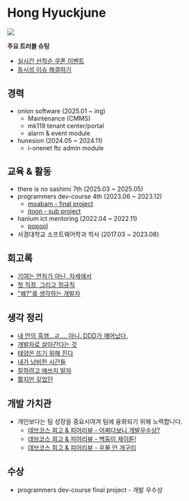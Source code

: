 # Hong Hyuckjune

<a href="https://hongdosan.tistory.com/"><img src="http://img.shields.io/badge/-Tech%20blog-red?style=flat-square&logo=tistory&link=https://hongdosan.tistory.com/"></a>

**주요 트러블 슈팅**
- [실시간 선착순 쿠폰 이벤트](https://hongdosan.tistory.com/376)
- [동시성 이슈 해결하기](https://hongdosan.tistory.com/373)

## 경력
- onion software (2025.01 ~ ing)
   - Maintenance (CMMS)
   - mk119 tenant center/portal
   - alarm & event module
- hunesion (2024.05 ~ 2024.11)
   - i-onenet ftc admin module

## 교육 & 활동
- there is no sashimi 7th (2025.03 ~ 2025.05)
- programmers dev-course 4th (2023.06 ~ 2023.12)
   - [moabam - final project](https://github.com/team-moabam/moabam-BE)
   - [jtoon - sub project](https://github.com/prgrms-be-devcourse/BE-04-JTOON)
- hanium ict mentoring (2022.04 ~ 2022.11)
   - [popool](https://github.com/Backble/popool)
- 서경대학교 소프트웨어학과 학사 (2017.03 ~ 2023.08)

## 회고록
- [기여는 연차가 아닌, 자세에서](https://hongdosan.tistory.com/410)
- [첫 직장, 그리고 정규직](https://hongdosan.tistory.com/388)
- ["왜?"를 생각하는 개발자](https://hongdosan.tistory.com/383)

## 생각 정리
- [내 안의 흑염...ㄹ.... 아니, DDD가 깨어났다.](https://hongdosan.tistory.com/m/413)
- [개발자로 살아간다는 것](https://hongdosan.tistory.com/412)
- [태양은 뜨기 위해 진다](https://hongdosan.tistory.com/411)
- [내가 낭비한 시간들](https://hongdosan.tistory.com/409)
- [잘하려고 애쓰지 말자](https://hongdosan.tistory.com/408)
- [짧지만 깊었던](https://hongdosan.tistory.com/407)

## 개발 가치관
- 개인보다는 팀 성장을 중요시여겨 팀에 융화되기 위해 노력합니다.
    - [데브코스 회고 & 피어리뷰 - 어쩌다보니 개발우수상?](https://hongdosan.tistory.com/382)
    - [데브코스 회고 & 피어리뷰 - 백둥이 제이툰!](https://hongdosan.tistory.com/379)
    - [데브코스 회고 & 피어리뷰 - 우물 안 개구리](https://hongdosan.tistory.com/328)

## 수상
- programmers dev-course final project - 개발 우수상
